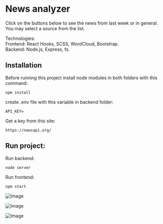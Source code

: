 # News analyzer

Click on the buttons below to see the news from last week or in general.
You may select a source from the list.

Technologies:\
Frontend: React Hooks, SCSS, WordCloud, Bootstrap.\
Backend: Node.js, Express, fs.

## Installation

Before running this project install node modules in both folders with this command:

```
npm install
```

create .env file with this variable in backend folder:

```
API_KEY=
```

Get a key from this site:
```
https://newsapi.org/
```

## Run project:
Run backend:
```
node server
```
Run frontend:
```
npm start
```


![Image](https://res.cloudinary.com/dtwqtpteb/image/upload/v1604749426/apk3xomaydmjq1wl0c0e.png
)

![Image](https://res.cloudinary.com/dtwqtpteb/image/upload/v1604749495/ukdltcxckfmvndm6k7kn.png
)

![Image](https://res.cloudinary.com/dtwqtpteb/image/upload/v1604749558/kvja2hgymkc01zvmfhn2.png
)


